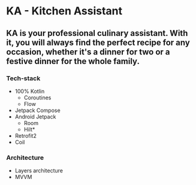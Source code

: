 # KA - Kitchen Assistant

KA is your professional culinary assistant. With it, you will always find the perfect recipe for any occasion, whether it's a dinner for two or a festive dinner for the whole family.
---
### Tech-stack
* 100% Kotlin 
    * Coroutines
    * Flow
* Jetpack Compose
* Android Jetpack
    * Room
    * Hilt*
* Retrofit2
* Coil
### Architecture
* Layers architecture
* MVVM
